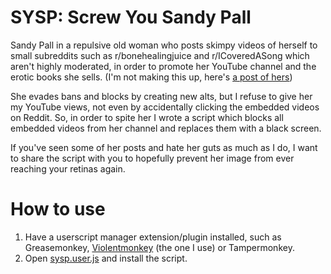 # SYSP: Screw You Sandy Pall
Sandy Pall in a repulsive old woman who posts skimpy videos of herself to small subreddits such as r/bonehealingjuice and r/ICoveredASong which aren't highly moderated, in order to promote her YouTube channel and the erotic books she sells. (I'm not making this up, here's [a post of hers](https://www.reddit.com/r/bonehealingjuice/comments/y5ozyq/im_winning/)) 

She evades bans and blocks by creating new alts, but I refuse to give her my YouTube views, not even by accidentally clicking the embedded videos on Reddit. So, in order to spite her I wrote a script which blocks all embedded videos from her channel and replaces them with a black screen. 

If you've seen some of her posts and hate her guts as much as I do, I want to share the script with you to hopefully prevent her image from ever reaching your retinas again. 

# How to use
1. Have a userscript manager extension/plugin installed, such as Greasemonkey, [Violentmonkey](https://violentmonkey.github.io/) (the one I use) or Tampermonkey. 
2. Open [sysp.user.js](https://github.com/Sanian-Creations/SYSP/raw/main/sysp.user.js) and install the script.
